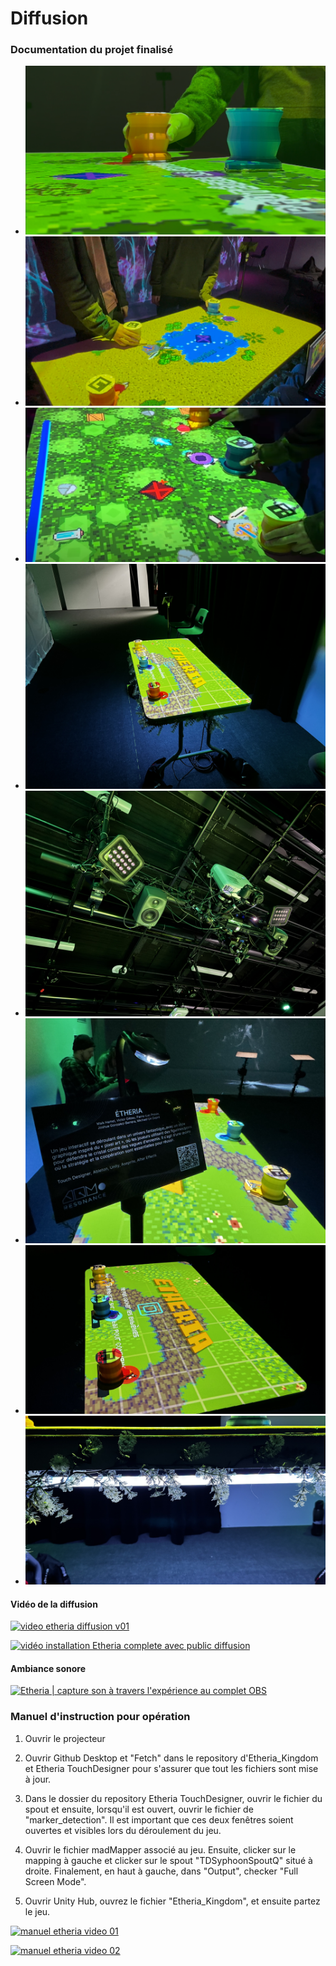 # Diffusion

### Documentation du projet finalisé 

* ![photo_etheria_diffusion_01](../Assets/images/image_diffusion/photo_etheria_diffusion_01.png)
* ![photo_etheria_diffusion_02](../Assets/images/image_diffusion/photo_etheria_diffusion_02.png)
* ![photo_etheria_diffusion_03](../Assets/images/image_diffusion/photo_etheria_diffusion_03.png)
* ![photo_etheria_diffusion_04](../Assets/images/image_diffusion/photo_etheria_diffusion_04.jpg)
* ![photo_etheria_diffusion_05](../Assets/images/image_diffusion/photo_etheria_diffusion_05.jpg)
* ![photo_etheria_diffusion_06](../Assets/images/image_diffusion/photo_etheria_diffusion_06.jpg)
* ![photo_etheria_diffusion_07](../Assets/images/image_diffusion/photo_etheria_diffusion_07.jpg)
* ![photo_etheria_diffusion_08](../Assets/images/image_diffusion/photo_etheria_diffusion_08.jpg)

#### Vidéo de la diffusion

[![video etheria diffusion v01](https://img.youtube.com/vi/Th9Osda2cKk/0.jpg)](https://www.youtube.com/watch?v=Th9Osda2cKk)

[![vidéo installation Etheria complete avec public diffusion](https://img.youtube.com/vi/m9_iLAv14aE/0.jpg)](https://www.youtube.com/watch?v=m9_iLAv14aE)

#### Ambiance sonore

[![Etheria | capture son à travers l'expérience au complet OBS](https://img.youtube.com/vi/Nc1eCLMUkx0/0.jpg)](https://www.youtube.com/watch?v=Nc1eCLMUkx0)

<!--
* ![Image 4](https://placehold.co/400x400?text=4+image)
-->

<!--
* Vidéo 

* Documentation vidéo de l'installation en action
-->

### Manuel d'instruction pour opération

1. Ouvrir le projecteur

2. Ouvrir Github Desktop et "Fetch" dans le repository d'Etheria_Kingdom et Etheria TouchDesigner pour s'assurer que tout les fichiers sont mise à jour.

3. Dans le dossier du repository Etheria TouchDesigner, ouvrir le fichier du spout et ensuite, lorsqu'il est ouvert, ouvrir le fichier de "marker_detection". Il est important que ces deux fenêtres soient ouvertes et visibles lors du déroulement du jeu.

4. Ouvrir le fichier madMapper associé au jeu. Ensuite, clicker sur le mapping à gauche et clicker sur le spout "TDSyphoonSpoutQ" situé à droite. Finalement, en haut à gauche, dans "Output", checker "Full Screen Mode". 

5. Ouvrir Unity Hub, ouvrez le fichier "Etheria_Kingdom", et ensuite partez le jeu.


[![manuel etheria video 01](https://img.youtube.com/vi/h0OrHmHDvWs/0.jpg)](https://www.youtube.com/watch?v=h0OrHmHDvWs)

[![manuel etheria video 02](https://img.youtube.com/vi/u59DrC1t3NM/0.jpg)](https://www.youtube.com/watch?v=u59DrC1t3NM)
